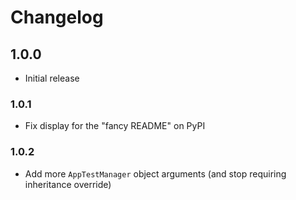 # Changelog


## 1.0.0

- Initial release

### 1.0.1

- Fix display for the "fancy README" on PyPI


### 1.0.2

- Add more `AppTestManager` object arguments (and stop requiring inheritance override)
